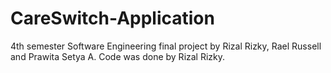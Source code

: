 # CareSwitch-Application
4th semester Software Engineering final project by Rizal Rizky, Rael Russell and Prawita Setya A. Code was done by Rizal Rizky.
